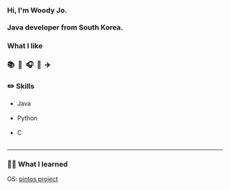 <div align=left>
  
  ### Hi, I'm Woody Jo.<br><br>Java developer from South Korea.
  

  ### What I like
  <h3>📚&nbsp;&nbsp;🍳&nbsp;&nbsp;🎧&nbsp;&nbsp;📸&nbsp;&nbsp;✈️</h1>
  
  ### ✏️ Skills
  
  <ul> 
      <li>Java</li><br>
      <li>Python</li><br>
      <li>C</li><br>
  </ul>
  <hr>

  <!-- Project start -->
  ### 👨‍💻 What I learned

  OS: <a href="https://github.com/omokgosu/pintos-userprog">pintos project</a>

<!-- 
  ## SwiftUI
  <!-- ### [GitHubUser_Search](https://github.com/likewoody/GitHubUser_Search) 
 
  
  <h3><a href="https://github.com/likewoody/GitHubUser_Search" style="color: black; text-decoration: none;">GitHubUser_Search</a></h3>
  
  
  Platform : SwiftUI<br><br>
  Design pattern : Clean Architecture<br><br>
  Database : MVVM, CoreData<br><br>
  Dependency<br>
  - SDWebImageSwiftUI 3.1.3
  - Alamofire 5.10.2<br><br>

  <hr>
  <h3><a href="https://github.com/likewoody/RxSwift_Clean_Architecture" style="color: black; text-decoration: none;">RxSwift_Clean_Architecture</a></h3>
  
  Framework : UIKit<br><br>
  Design pattern : MVVM, Clean Architecture<br><br>
  Database : CoreData<br><br>
  Dependency<br>
  - RxSwift 6.8.0
  - Kingfisher 8.1.3
  - Snapkit 5.7.1
  - Alamofire 5.10.2<br><br>

  <hr>

  
  <!-- VINOBLE 
  <h3>
      <a href="https://github.com/likewoody/Vinoble" style="color: black; text-decoration: none;">Vinoble</a>
  </h3>

  ### Title : VINOBLE

  Platform : SwiftUI<br><br>
  Design pattern : TCA<br><br>
  Server : Flask<br><br>
  Database : MySQL, Firebase, SQLite<br><br>
  


  <!-- final showing skills visually 
  <!-- 1.가장 많이 사용하는 언어 --><!-- 2.Github stats 
  <!-- ![Top Langs](https://github-readme-stats.vercel.app/api/top-langs/?username=likewoody&layout=compact&theme=gruvbox)&nbsp;&nbsp;![Anurag's github stats](https://github-readme-stats.vercel.app/api?username=likewoody&show_icons=true&theme=gruvbox)
  -->

  

</div>
  



<!--
**likewoody/likewoody** is a ✨ _special_ ✨ repository because its `README.md` (this file) appears on your GitHub profile.

Here are some ideas to get you started:

- 🔭 I’m currently working on ...
- 🌱 I’m currently learning ...
- 👯 I’m looking to collaborate on ...
- 🤔 I’m looking for help with ...
- 💬 Ask me about ...
- 📫 How to reach me: ...
- 😄 Pronouns: ...
- ⚡ Fun fact: ...
-->
